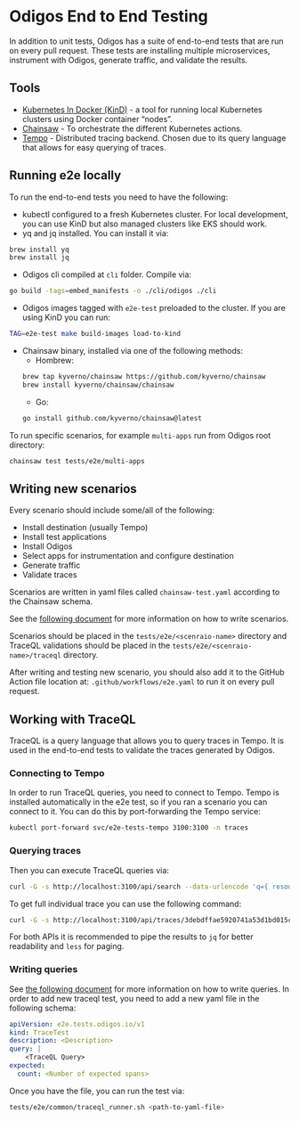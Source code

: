 # Odigos End to End Testing
In addition to unit tests, Odigos has a suite of end-to-end tests that are run on every pull request.
These tests are installing multiple microservices, instrument with Odigos, generate traffic, and validate the results.

## Tools
- [Kubernetes In Docker (KinD)](https://kind.sigs.k8s.io/) - a tool for running local Kubernetes clusters using Docker container “nodes”.
- [Chainsaw](https://kyverno.github.io/chainsaw/) - To orchestrate the different Kubernetes actions.
- [Tempo](https://github.com/grafana/tempo) - Distributed tracing backend. Chosen due to its query language that allows for easy querying of traces.

## Running e2e locally
To run the end-to-end tests you need to have the following:
- kubectl configured to a fresh Kubernetes cluster. For local development, you can use KinD but also managed clusters like EKS should work.
- yq and jq installed. You can install it via:
```bash
brew install yq
brew install jq
```
- Odigos cli compiled at `cli` folder. Compile via:
```bash
go build -tags=embed_manifests -o ./cli/odigos ./cli
```
- Odigos images tagged with `e2e-test` preloaded to the cluster. If you are using KinD you can run:
```bash
TAG=e2e-test make build-images load-to-kind 
```
- Chainsaw binary, installed via one of the following methods:
  - Hombrew:
  ```bash
  brew tap kyverno/chainsaw https://github.com/kyverno/chainsaw
  brew install kyverno/chainsaw/chainsaw
  ```
  - Go:
  ```bash
  go install github.com/kyverno/chainsaw@latest
  ```

To run specific scenarios, for example `multi-apps` run from Odigos root directory:
```bash
chainsaw test tests/e2e/multi-apps
```

## Writing new scenarios
Every scenario should include some/all of the following:
- Install destination (usually Tempo)
- Install test applications
- Install Odigos
- Select apps for instrumentation and configure destination
- Generate traffic
- Validate traces

Scenarios are written in yaml files called `chainsaw-test.yaml` according to the Chainsaw schema.

See the [following document](https://kyverno.github.io/chainsaw/latest/test/) for more information on how to write scenarios.

Scenarios should be placed in the `tests/e2e/<scenraio-name>` directory and TraceQL validations should be placed in the `tests/e2e/<scenraio-name>/traceql` directory.

After writing and testing new scenario, you should also add it to the GitHub Action file location at:
`.github/workflows/e2e.yaml` to run it on every pull request.

## Working with TraceQL
TraceQL is a query language that allows you to query traces in Tempo.
It is used in the end-to-end tests to validate the traces generated by Odigos.

### Connecting to Tempo
In order to run TraceQL queries, you need to connect to Tempo.
Tempo is installed automatically in the e2e test, so if you ran a scenario you can connect to it.
You can do this by port-forwarding the Tempo service:
```bash
kubectl port-forward svc/e2e-tests-tempo 3100:3100 -n traces
```

### Querying traces
Then you can execute TraceQL queries via:
```bash
curl -G -s http://localhost:3100/api/search --data-urlencode 'q={ resource.odigos.version = "e2e-test"}'
```

To get full individual trace you can use the following command:
```bash
curl -G -s http://localhost:3100/api/traces/3debdffae5920741a53d1bd015c62b29
```

For both APIs it is recommended to pipe the results to `jq` for better readability and `less` for paging.

### Writing queries
See [the following document](https://grafana.com/docs/tempo/latest/traceql/) for more information on how to write queries.
In order to add new traceql test, you need to add a new yaml file in the following schema:
```yaml
apiVersion: e2e.tests.odigos.io/v1
kind: TraceTest
description: <Description>
query: |
    <TraceQL Query>
expected:
  count: <Number of expected spans>
```

Once you have the file, you can run the test via:
```bash
tests/e2e/common/traceql_runner.sh <path-to-yaml-file>
```